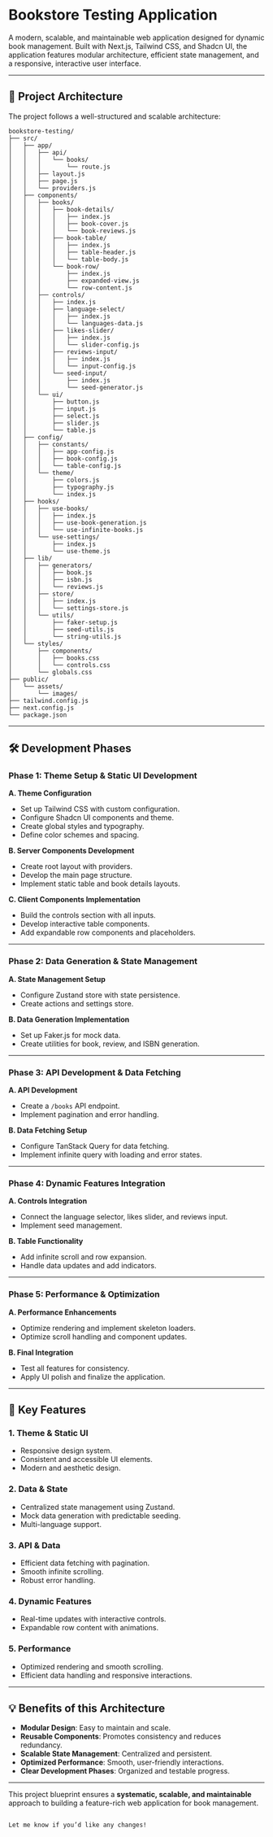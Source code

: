 # Bookstore Testing Application

A modern, scalable, and maintainable web application designed for dynamic book management. Built with Next.js, Tailwind CSS, and Shadcn UI, the application features modular architecture, efficient state management, and a responsive, interactive user interface.

---

## 📂 Project Architecture

The project follows a well-structured and scalable architecture:

```
bookstore-testing/
├── src/
│   ├── app/
│   │   ├── api/
│   │   │   └── books/
│   │   │       └── route.js
│   │   ├── layout.js
│   │   ├── page.js
│   │   └── providers.js
│   ├── components/
│   │   ├── books/
│   │   │   ├── book-details/
│   │   │   │   ├── index.js
│   │   │   │   ├── book-cover.js
│   │   │   │   └── book-reviews.js
│   │   │   ├── book-table/
│   │   │   │   ├── index.js
│   │   │   │   ├── table-header.js
│   │   │   │   └── table-body.js
│   │   │   └── book-row/
│   │   │       ├── index.js
│   │   │       ├── expanded-view.js
│   │   │       └── row-content.js
│   │   ├── controls/
│   │   │   ├── index.js
│   │   │   ├── language-select/
│   │   │   │   ├── index.js
│   │   │   │   └── languages-data.js
│   │   │   ├── likes-slider/
│   │   │   │   ├── index.js
│   │   │   │   └── slider-config.js
│   │   │   ├── reviews-input/
│   │   │   │   ├── index.js
│   │   │   │   └── input-config.js
│   │   │   └── seed-input/
│   │   │       ├── index.js
│   │   │       └── seed-generator.js
│   │   └── ui/
│   │       ├── button.js
│   │       ├── input.js
│   │       ├── select.js
│   │       ├── slider.js
│   │       └── table.js
│   ├── config/
│   │   ├── constants/
│   │   │   ├── app-config.js
│   │   │   ├── book-config.js
│   │   │   └── table-config.js
│   │   └── theme/
│   │       ├── colors.js
│   │       ├── typography.js
│   │       └── index.js
│   ├── hooks/
│   │   ├── use-books/
│   │   │   ├── index.js
│   │   │   ├── use-book-generation.js
│   │   │   └── use-infinite-books.js
│   │   └── use-settings/
│   │       ├── index.js
│   │       └── use-theme.js
│   ├── lib/
│   │   ├── generators/
│   │   │   ├── book.js
│   │   │   ├── isbn.js
│   │   │   └── reviews.js
│   │   ├── store/
│   │   │   ├── index.js
│   │   │   └── settings-store.js
│   │   └── utils/
│   │       ├── faker-setup.js
│   │       ├── seed-utils.js
│   │       └── string-utils.js
│   └── styles/
│       ├── components/
│       │   ├── books.css
│       │   └── controls.css
│       └── globals.css
├── public/
│   └── assets/
│       └── images/
├── tailwind.config.js
├── next.config.js
└── package.json
```

---

## 🛠️ Development Phases

### **Phase 1: Theme Setup & Static UI Development**

**A. Theme Configuration**

- Set up Tailwind CSS with custom configuration.
- Configure Shadcn UI components and theme.
- Create global styles and typography.
- Define color schemes and spacing.

**B. Server Components Development**

- Create root layout with providers.
- Develop the main page structure.
- Implement static table and book details layouts.

**C. Client Components Implementation**

- Build the controls section with all inputs.
- Develop interactive table components.
- Add expandable row components and placeholders.

---

### **Phase 2: Data Generation & State Management**

**A. State Management Setup**

- Configure Zustand store with state persistence.
- Create actions and settings store.

**B. Data Generation Implementation**

- Set up Faker.js for mock data.
- Create utilities for book, review, and ISBN generation.

---

### **Phase 3: API Development & Data Fetching**

**A. API Development**

- Create a `/books` API endpoint.
- Implement pagination and error handling.

**B. Data Fetching Setup**

- Configure TanStack Query for data fetching.
- Implement infinite query with loading and error states.

---

### **Phase 4: Dynamic Features Integration**

**A. Controls Integration**

- Connect the language selector, likes slider, and reviews input.
- Implement seed management.

**B. Table Functionality**

- Add infinite scroll and row expansion.
- Handle data updates and add indicators.

---

### **Phase 5: Performance & Optimization**

**A. Performance Enhancements**

- Optimize rendering and implement skeleton loaders.
- Optimize scroll handling and component updates.

**B. Final Integration**

- Test all features for consistency.
- Apply UI polish and finalize the application.

---

## 🎯 Key Features

### **1. Theme & Static UI**

- Responsive design system.
- Consistent and accessible UI elements.
- Modern and aesthetic design.

### **2. Data & State**

- Centralized state management using Zustand.
- Mock data generation with predictable seeding.
- Multi-language support.

### **3. API & Data**

- Efficient data fetching with pagination.
- Smooth infinite scrolling.
- Robust error handling.

### **4. Dynamic Features**

- Real-time updates with interactive controls.
- Expandable row content with animations.

### **5. Performance**

- Optimized rendering and smooth scrolling.
- Efficient data handling and responsive interactions.

---

## 💡 Benefits of this Architecture

- **Modular Design**: Easy to maintain and scale.
- **Reusable Components**: Promotes consistency and reduces redundancy.
- **Scalable State Management**: Centralized and persistent.
- **Optimized Performance**: Smooth, user-friendly interactions.
- **Clear Development Phases**: Organized and testable progress.

---

This project blueprint ensures a **systematic, scalable, and maintainable** approach to building a feature-rich web application for book management.

```

Let me know if you’d like any changes!
```
